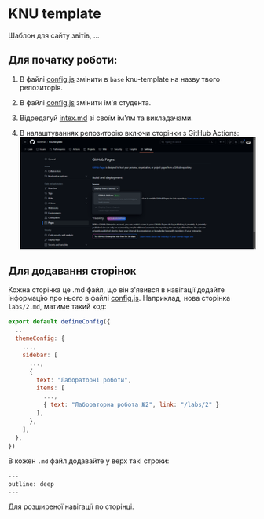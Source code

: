 # KNU template

Шаблон для сайту звітів, ...

## Для початку роботи:

1. В файлі [config.js](./site/.vitepress/config.js) змінити в `base` knu-template на назву твого репозиторія.

2. В файлі [config.js](./site/.vitepress/config.js) змінити ім'я студента.

3. Відредагуй [intex.md](./site/index.md) зі своїм ім'ям та викладачами.

4. В налаштуваннях репозиторію включи сторінки з GitHub Actions: ![Картинка з поясненням](./can-delete/pages.png)

## Для додавання сторінок

Кожна сторінка це .md файл, що він з'явився в навігації додайте інформацію про нього в файлі [config.js](./site/.vitepress/config.js). Наприклад, нова сторінка `labs/2.md`, матиме такий код:

```js
export default defineConfig({
  ..
  themeConfig: {
    ...,
    sidebar: [
      ...,
      {
        text: "Лабораторні роботи",
        items: [
          ...,
          { text: "Лабораторна робота №2", link: "/labs/2" }
        ],
      },
    ],
  },
})
```

В кожен `.md` файл додавайте у верх такі строки:

```
---
outline: deep
---
```

Для розширеної навігації по сторінці.
